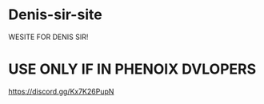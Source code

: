 # Denis-sir-site
WESITE FOR DENIS SIR!
# USE ONLY IF IN PHENOIX DVLOPERS
https://discord.gg/Kx7K26PupN
